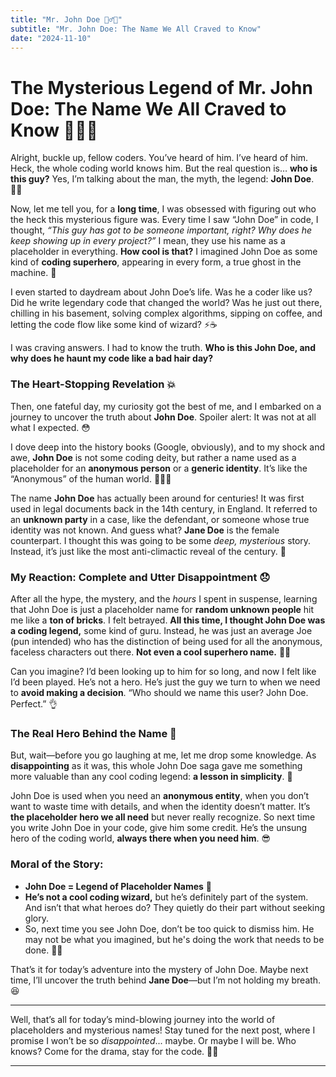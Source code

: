 ```yaml
---
title: "Mr. John Doe 🕵️‍♂️💥"
subtitle: "Mr. John Doe: The Name We All Craved to Know"
date: "2024-11-10"
---
```



# The Mysterious Legend of Mr. John Doe: The Name We All Craved to Know 🕵️‍♂️💥

Alright, buckle up, fellow coders. You’ve heard of him. I’ve heard of him. Heck, the whole coding world knows him. But the real question is… **who is this guy?** Yes, I’m talking about the man, the myth, the legend: **John Doe**. 🕵️‍♂️

Now, let me tell you, for a **long time**, I was obsessed with figuring out who the heck this mysterious figure was. Every time I saw “John Doe” in code, I thought, *“This guy has got to be someone important, right? Why does he keep showing up in every project?”* I mean, they use his name as a placeholder in everything. **How cool is that?** I imagined John Doe as some kind of **coding superhero**, appearing in every form, a true ghost in the machine. 👻

I even started to daydream about John Doe’s life. Was he a coder like us? Did he write legendary code that changed the world? Was he just out there, chilling in his basement, solving complex algorithms, sipping on coffee, and letting the code flow like some kind of wizard? ⚡☕️

I was craving answers. I had to know the truth. **Who is this John Doe, and why does he haunt my code like a bad hair day?**

### The Heart-Stopping Revelation 💥

Then, one fateful day, my curiosity got the best of me, and I embarked on a journey to uncover the truth about **John Doe**. Spoiler alert: It was not at all what I expected. 😳

I dove deep into the history books (Google, obviously), and to my shock and awe, **John Doe** is not some coding deity, but rather a name used as a placeholder for an **anonymous person** or a **generic identity**. It’s like the “Anonymous” of the human world. 🕵️‍♂️💀

The name **John Doe** has actually been around for centuries! It was first used in legal documents back in the 14th century, in England. It referred to an **unknown party** in a case, like the defendant, or someone whose true identity was not known. And guess what? **Jane Doe** is the female counterpart. I thought this was going to be some *deep, mysterious* story. Instead, it’s just like the most anti-climactic reveal of the century. 🥴

### My Reaction: Complete and Utter Disappointment 😞

After all the hype, the mystery, and the *hours* I spent in suspense, learning that John Doe is just a placeholder name for **random unknown people** hit me like a **ton of bricks**. I felt betrayed. **All this time, I thought John Doe was a coding legend,** some kind of guru. Instead, he was just an average Joe (pun intended) who has the distinction of being used for all the anonymous, faceless characters out there. **Not even a cool superhero name.** 🚶‍♂️

Can you imagine? I’d been looking up to him for so long, and now I felt like I’d been played. He’s not a hero. He’s just the guy we turn to when we need to **avoid making a decision**. “Who should we name this user? John Doe. Perfect.” 👌

### The Real Hero Behind the Name 👑

But, wait—before you go laughing at me, let me drop some knowledge. As **disappointing** as it was, this whole John Doe saga gave me something more valuable than any cool coding legend: **a lesson in simplicity**. 🧠

John Doe is used when you need an **anonymous entity**, when you don’t want to waste time with details, and when the identity doesn’t matter. It’s **the placeholder hero we all need** but never really recognize. So next time you write John Doe in your code, give him some credit. He’s the unsung hero of the coding world, **always there when you need him**. 😎

### Moral of the Story:

- **John Doe = Legend of Placeholder Names** 🤔
- **He’s not a cool coding wizard,** but he’s definitely part of the system. And isn’t that what heroes do? They quietly do their part without seeking glory. 
- So, next time you see John Doe, don’t be too quick to dismiss him. He may not be what you imagined, but he's doing the work that needs to be done. 🦸‍♂️

That’s it for today’s adventure into the mystery of John Doe. Maybe next time, I’ll uncover the truth behind **Jane Doe**—but I’m not holding my breath. 😆

---



Well, that’s all for today’s mind-blowing journey into the world of placeholders and mysterious names! Stay tuned for the next post, where I promise I won’t be so *disappointed*... maybe. Or maybe I will be. Who knows? Come for the drama, stay for the code. 🎢💥

---


